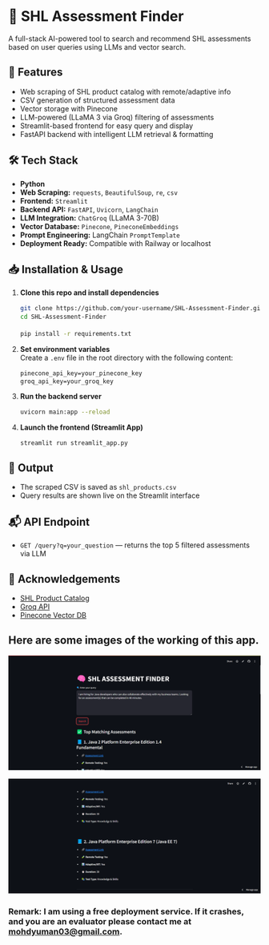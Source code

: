 # 🧠 SHL Assessment Finder

A full-stack AI-powered tool to search and recommend SHL assessments based on user queries using LLMs and vector search.

## 🚀 Features

- Web scraping of SHL product catalog with remote/adaptive info
- CSV generation of structured assessment data
- Vector storage with Pinecone
- LLM-powered (LLaMA 3 via Groq) filtering of assessments
- Streamlit-based frontend for easy query and display
- FastAPI backend with intelligent LLM retrieval & formatting

## 🛠️ Tech Stack

- **Python**
- **Web Scraping:** `requests`, `BeautifulSoup`, `re`, `csv`
- **Frontend:** `Streamlit`
- **Backend API:** `FastAPI`, `Uvicorn`, `LangChain`
- **LLM Integration:** `ChatGroq` (LLaMA 3-70B)
- **Vector Database:** `Pinecone`, `PineconeEmbeddings`
- **Prompt Engineering:** LangChain `PromptTemplate`
- **Deployment Ready:** Compatible with Railway or localhost

## 📥 Installation & Usage

1. **Clone this repo and install dependencies**  
   ```bash
   git clone https://github.com/your-username/SHL-Assessment-Finder.git
   cd SHL-Assessment-Finder

   pip install -r requirements.txt
   ```

2. **Set environment variables**  
   Create a `.env` file in the root directory with the following content:
   ```env
   pinecone_api_key=your_pinecone_key
   groq_api_key=your_groq_key
   ```

3. **Run the backend server**  
   ```bash
   uvicorn main:app --reload
   ```

4. **Launch the frontend (Streamlit App)**  
   ```bash
   streamlit run streamlit_app.py
   ```

## 📁 Output

- The scraped CSV is saved as `shl_products.csv`
- Query results are shown live on the Streamlit interface

## 📬 API Endpoint

- `GET /query?q=your_question` — returns the top 5 filtered assessments via LLM

## 🙌 Acknowledgements

- [SHL Product Catalog](https://www.shl.com/solutions/products/product-catalog/)
- [Groq API](https://console.groq.com/)
- [Pinecone Vector DB](https://www.pinecone.io/)

## Here are some images of the working of this app.
![alt text](image.png)


![alt text](image-1.png)

### Remark: I am using a free deployment service. If it crashes, and you are an evaluator please contact me at mohdyuman03@gmail.com.


